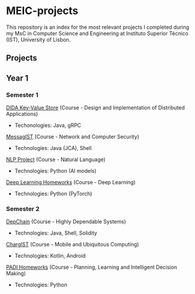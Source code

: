 # MEIC-projects
This repository is an index for the most relevant projects I completed during my MsC in Computer Science and Engineering at Instituto Superior Técnico (IST), University of Lisbon.

## Projects

## Year 1
### Semester 1
[DIDA Key-Value Store](https://github.com/pedro-curto/DAD-KVS) (Course - Design and Implementation of Distributed Applications)
- Techonologies: Java, gRPC

[MessagIST](https://github.com/pedro-curto/MessagIST) (Course - Network and Computer Security)
- Technologies: Java (JCA), Shell

[NLP Project](https://github.com/pedro-curto/NLP-Project) (Course - Natural Language)
- Technologies: Python (AI models)

[Deep Learning Homeworks](https://github.com/pedro-curto/DL-HWs) (Course - Deep Learning)
- Technologies: Python (PyTorch)

### Semester 2
[DepChain](https://github.com/pedro-curto/DepChain) (Course - Highly Dependable Systems)
- Technologies: Java, Shell, Solidity

[ChargIST](https://github.com/pedro-curto/ChargIST) (Course - Mobile and Ubiquitous Computing)
- Technologies: Kotlin, Android

[PADI Homeworks](https://github.com/pedro-curto/Labs-PADI) (Course - Planning, Learning and Intelligent Decision Making)
- Technologies: Python
